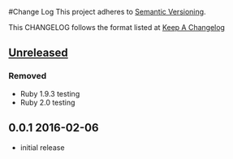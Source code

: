 #Change Log
This project adheres to [Semantic Versioning](http://semver.org/).

This CHANGELOG follows the format listed at [Keep A Changelog](http://keepachangelog.com/)

## [Unreleased]
### Removed
- Ruby 1.9.3 testing
- Ruby 2.0 testing

## 0.0.1 2016-02-06

- initial release

[Unreleased]: https://github.com/sensu-plugins/sensu-plugins-mailgun/compare/0.0.1...HEAD
